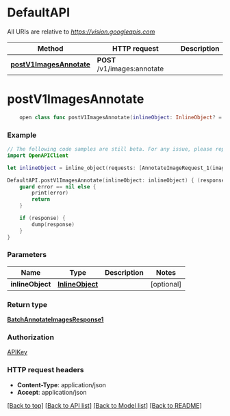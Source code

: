 # DefaultAPI

All URIs are relative to *https://vision.googleapis.com*

Method | HTTP request | Description
------------- | ------------- | -------------
[**postV1ImagesAnnotate**](DefaultAPI.md#postv1imagesannotate) | **POST** /v1/images:annotate | 


# **postV1ImagesAnnotate**
```swift
    open class func postV1ImagesAnnotate(inlineObject: InlineObject? = nil, completion: @escaping (_ data: BatchAnnotateImagesResponse1?, _ error: Error?) -> Void)
```



### Example 
```swift
// The following code samples are still beta. For any issue, please report via http://github.com/OpenAPITools/openapi-generator/issues/new
import OpenAPIClient

let inlineObject = inline_object(requests: [AnnotateImageRequest_1(image: Image_1(content: "content_example", souce: ImageSource_1(gcsImageUri: "gcsImageUri_example", imageUri: "imageUri_example")), features: [Feature_1(type: "type_example", maxResults: 123, model: "model_example")], imageContext: ImageContext_1(languageHints: ["languageHints_example"], productSearchParams: ProductSearchParams_1(productSet: "productSet_example", productCategories: ["productCategories_example"], filter: "filter_example")))], parent: "parent_example") // InlineObject |  (optional)

DefaultAPI.postV1ImagesAnnotate(inlineObject: inlineObject) { (response, error) in
    guard error == nil else {
        print(error)
        return
    }

    if (response) {
        dump(response)
    }
}
```

### Parameters

Name | Type | Description  | Notes
------------- | ------------- | ------------- | -------------
 **inlineObject** | [**InlineObject**](InlineObject.md) |  | [optional] 

### Return type

[**BatchAnnotateImagesResponse1**](BatchAnnotateImagesResponse1.md)

### Authorization

[APIKey](../README.md#APIKey)

### HTTP request headers

 - **Content-Type**: application/json
 - **Accept**: application/json

[[Back to top]](#) [[Back to API list]](../README.md#documentation-for-api-endpoints) [[Back to Model list]](../README.md#documentation-for-models) [[Back to README]](../README.md)

